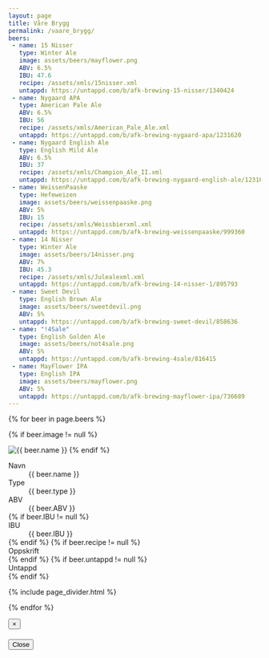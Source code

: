 ```yaml
---
layout: page
title: Våre Brygg
permalink: /vaare_brygg/
beers:
 - name: 15 Nisser
   type: Winter Ale
   image: assets/beers/mayflower.png
   ABV: 6.5%
   IBU: 47.6
   recipe: /assets/xmls/15nisser.xml
   untappd: https://untappd.com/b/afk-brewing-15-nisser/1340424
 - name: Nygaard APA
   type: American Pale Ale
   ABV: 6.5%
   IBU: 56
   recipe: /assets/xmls/American_Pale_Ale.xml
   untappd: https://untappd.com/b/afk-brewing-nygaard-apa/1231620
 - name: Nygaard English Ale
   type: English Mild Ale
   ABV: 6.5%
   IBU: 37
   recipe: /assets/xmls/Champion_Ale_II.xml
   untappd: https://untappd.com/b/afk-brewing-nygaard-english-ale/1231624
 - name: WeissenPaaske
   type: Hefeweizen
   image: assets/beers/weissenpaaske.png
   ABV: 5%
   IBU: 15
   recipe: /assets/xmls/Weissbierxml.xml
   untappd: https://untappd.com/b/afk-brewing-weissenpaaske/999360
 - name: 14 Nisser
   type: Winter Ale
   image: assets/beers/14nisser.png
   ABV: 7%
   IBU: 45.3
   recipe: /assets/xmls/Julealexml.xml
   untappd: https://untappd.com/b/afk-brewing-14-nisser-1/895793
 - name: Sweet Devil
   type: English Brown Ale
   image: assets/beers/sweetdevil.png
   ABV: 5%
   untappd: https://untappd.com/b/afk-brewing-sweet-devil/858636
 - name: "!4Sale"
   type: English Golden Ale
   image: assets/beers/not4sale.png
   ABV: 5%
   untappd: https://untappd.com/b/afk-brewing-4sale/816415
 - name: MayFlower IPA
   type: English IPA
   image: assets/beers/mayflower.png
   ABV: 5%
   untappd: https://untappd.com/b/afk-brewing-mayflower-ipa/736689
---
```


{% for beer in page.beers %}

{% if beer.image != null %}
<!-- TODO: carousel instead of just image? -->
<img src="{{ site.baseurl }}{{ beer.image }}" title="{{ beer.name }}" class="profile">
{% endif %}

<dl class="dl-horizontal">
  <dt>Navn</dt>
  <dd>{{ beer.name }}</dd>
  <dt>Type</dt>
  <dd>{{ beer.type }}</dd>
  <dt>ABV</dt>
  <dd>{{ beer.ABV }}</dd>
  {% if beer.IBU != null %}
  <dt>IBU</dt>
  <dd>{{ beer.IBU }}</dd>
  {% endif %}
  {% if beer.recipe != null %}
  <dt>Oppskrift</dt>
  <dd>
    <a href="#" data-xml="{{ beer.recipe }}" data-name="{{ beer.name }}" class="beer-xml">
      <i class="fa fa-file-text"></i>
    </a>
  </dd>
  {% endif %}
  {% if beer.untappd != null %}
  <dt>Untappd</dt>
  <dd>
    <a href="{{ beer.untappd }}">
      <i class="fa fa-beer"></i>
    </a>
  </dd>
  {% endif %}
</dl>

{% include page_divider.html %}

{% endfor %}

<div id="beerXmlModal" class="modal fade">
  <div class="modal-dialog">
    <div class="modal-content">
      <div class="modal-header">
        <button type="button" class="close" data-dismiss="modal" aria-label="Close"><span aria-hidden="true">&times;</span></button>
        <h4 class="modal-title"></h4>
      </div>
      <div class="modal-body"></div>
      <div class="modal-footer">
        <button type="button" class="btn btn-default" data-dismiss="modal">Close</button>
      </div>
    </div><!-- /.modal-content -->
  </div><!-- /.modal-dialog -->
</div><!-- /.modal -->
<script type="text/javascript">
  // TODO: move
  $(document).ready(function () {
    var xsl;
    $.get('/assets/xmls/beer.xsl', function (data) {
      xsl = data;
    });
    $('.beer-xml').on('touchend click', function (e) {
      $.get(e.currentTarget.getAttribute('data-xml'), function (xml, status, xhttp) {
        var transform;
        $('#beerXmlModal').modal();
        $('#beerXmlModal').find('.modal-title').text(e.currentTarget.getAttribute('data-name'))

        if (window.ActiveXObject || xhttp.responseType == "msxml-document") {
          transform = xml.transformNode(xsl);
        } else if (document.implementation && document.implementation.createDocument) {
          var xsltProcessor = new XSLTProcessor();
          xsltProcessor.importStylesheet(xsl);
          var frag = xsltProcessor.transformToFragment(xml, document);
          console.log(frag);
          transform = frag;
        }
        $('#beerXmlModal').find('.modal-body').html(transform);

      });
      e.preventDefault();
      e.stopPropagation();
    });
  });
</script>
